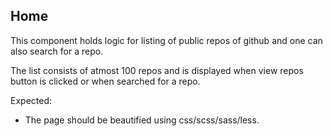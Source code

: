 ## Home

This component holds logic for listing of public repos of github and one can also search for a repo.

The list consists of atmost 100 repos and is displayed when view repos button is clicked or when searched for a repo.

Expected: 

- The page should be beautified using css/scss/sass/less.